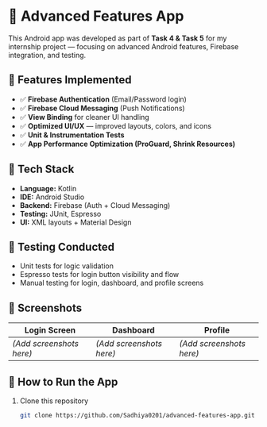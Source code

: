 # 🚀 Advanced Features App

This Android app was developed as part of **Task 4 & Task 5** for my internship project — focusing on advanced Android features, Firebase integration, and testing.

## 📱 Features Implemented
- ✅ **Firebase Authentication** (Email/Password login)
- ✅ **Firebase Cloud Messaging** (Push Notifications)
- ✅ **View Binding** for cleaner UI handling
- ✅ **Optimized UI/UX** — improved layouts, colors, and icons
- ✅ **Unit & Instrumentation Tests**
- ✅ **App Performance Optimization (ProGuard, Shrink Resources)**

## 🧰 Tech Stack
- **Language:** Kotlin  
- **IDE:** Android Studio  
- **Backend:** Firebase (Auth + Cloud Messaging)  
- **Testing:** JUnit, Espresso  
- **UI:** XML layouts + Material Design

## 🧪 Testing Conducted
- Unit tests for logic validation  
- Espresso tests for login button visibility and flow  
- Manual testing for login, dashboard, and profile screens

## 📸 Screenshots
| Login Screen | Dashboard | Profile |
|---------------|------------|----------|
| *(Add screenshots here)* | *(Add screenshots here)* | *(Add screenshots here)* |

## 🚀 How to Run the App
1. Clone this repository  
   ```bash
   git clone https://github.com/Sadhiya0201/advanced-features-app.git
